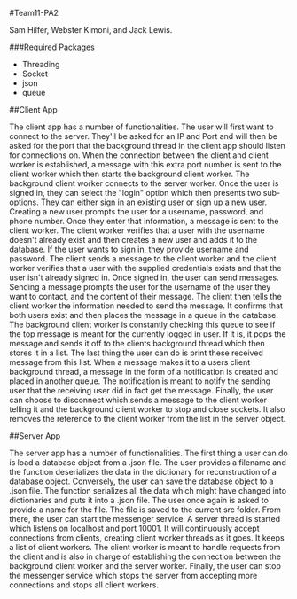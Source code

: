 #Team11-PA2

Sam Hilfer, Webster Kimoni, and Jack Lewis.

###Required Packages

* Threading
* Socket
* json
* queue

##Client App

The client app has a number of functionalities. The user will first want
to connect to the server. They'll be asked for an IP and Port and will 
then be asked for the port that the background thread in the client app
should listen for connections on. When the connection between the client
and client worker is established, a message with this extra port number
is sent to the client worker which then starts the background 
client worker. The background client worker connects to the server worker.
Once the user is signed in, they can select
the "login" option which then presents two sub-options. They can either
sign in an existing user or sign up a new user. Creating a new user prompts
the user for a username, password, and phone number. Once they enter that
information, a message is sent to the client worker. The client worker
verifies that a user with the username doesn't already exist and then creates
a new user and adds it to the database. If the user wants to sign in,
they provide username and password. The client sends a message to the 
client worker and the client worker verifies that a user with the
supplied credentials exists and that the user isn't already signed in. 
Once signed in, the user can send messages. Sending a message prompts
the user for the username of the user they want to contact, and the 
content of their message. The client then tells the client worker
the information needed to send the message. It confirms that both
users exist and then places the message in a queue in the database. 
The background client worker is constantly checking this queue to see if
the top message is meant for the currently logged in user. If it is,
it pops the message and sends it off to the clients background thread 
which then stores it in a list. The last thing the user can do is print
these received message from this list. When a message makes it to a 
users client background thread, a message in the form of a notification
is created and placed in another queue. The notification is meant to
notify the sending user that the receiving user did in fact get the 
message. Finally, the user can choose to disconnect which sends a 
message to the client worker telling it and the background client worker
to stop and close sockets. It also removes the reference to the client 
worker from the list in the server object.

##Server App

The server app has a number of functionalities. The first thing a user
can do is load a database object from a .json file. The user provides
a filename and the function deserializes the data in the dictionary
for reconstruction of a database object. Conversely, the user can save
the database object to a .json file. The function serializes all the
data which might have changed into dictionaries and puts it into a .json
file. The user once again is asked to provide a name for the file.
The file is saved to the current src folder. From there, the user can 
start the messenger service. A server thread is started which listens on
localhost and port 10001. It will continuously accept connections from 
clients, creating client worker threads as it goes. It keeps a list of 
client workers. The client worker is meant to handle requests from the
client and is also in charge of establishing the connection between
the background client worker and the server worker. Finally, the user can
stop the messenger service which stops the server from accepting more
connections and stops all client workers.